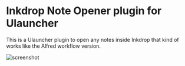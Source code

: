 # Inkdrop Note Opener plugin for Ulauncher

This is a Ulauncher plugin to open any notes inside Inkdrop that kind of works like the Alfred workflow version.

![screenshot](https://github.com/Chanakan55991/ulauncher-inkdrop/raw/master/images/screenshot.png)
